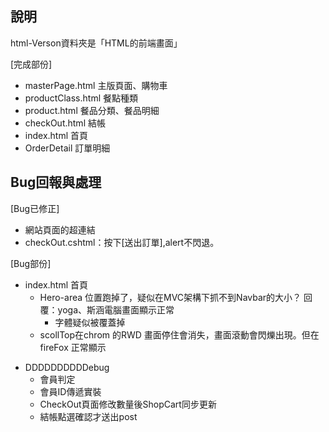 ## 說明
html-Verson資料夾是「HTML的前端畫面」

[完成部份]
* masterPage.html    主版頁面、購物車
* productClass.html  餐點種類
* product.html       餐品分類、餐品明細
* checkOut.html      結帳
* index.html	     首頁
* OrderDetail	     訂單明細

## Bug回報與處理
[Bug已修正]
* 網站頁面的超連結
* checkOut.cshtml：按下[送出訂單],alert不閃退。

[Bug部份]

* index.html 首頁	
	* Hero-area 位置跑掉了，疑似在MVC架構下抓不到Navbar的大小？ 回覆：yoga、斯涵電腦畫面顯示正常
	  * 字體疑似被覆蓋掉
	* scollTop在chrom 的RWD 畫面停住會消失，畫面滾動會閃爍出現。但在 fireFox 正常顯示


	

- DDDDDDDDDDebug
	- 會員判定
	- 會員ID傳遞實裝
	- CheckOut頁面修改數量後ShopCart同步更新
	- 結帳點選確認才送出post





